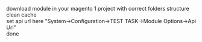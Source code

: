 download module in your magento 1 project with correct folders structure\
clean cache\
set api url here "System->Configuration->TEST TASK->Module Options->Api Url"\
done
